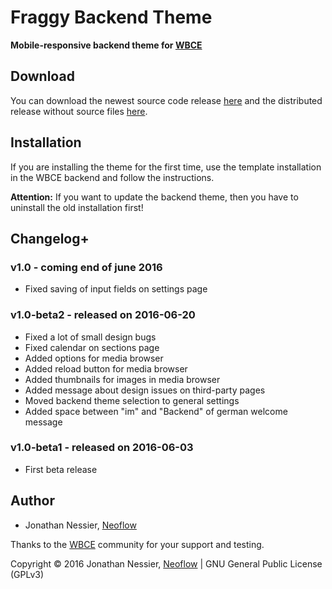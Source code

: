 # Fraggy Backend Theme
**Mobile-responsive backend theme for [WBCE](http://wbce.org)**

## Download

You can download the newest source code release [here](https://github.com/rjgamer/Fraggy-Backend-Theme/releases) and the distributed release without source files [here](https://fraggy.neoflow.ch/downloads/).

## Installation

If you are installing the theme for the first time, use the template installation in the WBCE backend and follow the instructions.

**Attention:** If you want to update the backend theme, then you have to uninstall the old installation first!

## Changelog+

### v1.0 - coming end of june 2016

 * Fixed saving of input fields on settings page

### v1.0-beta2 - released on 2016-06-20

 * Fixed a lot of small design bugs
 * Fixed calendar on sections page
 * Added options for media browser
 * Added reload button for media browser
 * Added thumbnails for images in media browser
 * Added message about design issues on third-party pages
 * Moved backend theme selection to general settings
 * Added space between "im" and "Backend" of german welcome message

### v1.0-beta1 - released on 2016-06-03

 * First beta release

## Author

* Jonathan Nessier, [Neoflow](https://www.neoflow.ch)

Thanks to the [WBCE](http://wbce.org) community for your support and testing.

Copyright © 2016 Jonathan Nessier, [Neoflow](https://www.neoflow.ch) | GNU General Public License (GPLv3)
